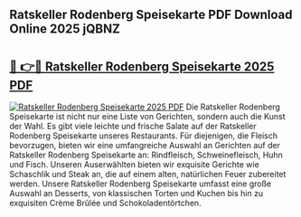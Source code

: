 ## Ratskeller Rodenberg Speisekarte PDF Download Online 2025 jQBNZ

# <h2><a href="http://gcdlud3.nevu.top/?p=Ratskeller+Rodenberg+Speisekarte">🔗 👉🔴 Ratskeller Rodenberg Speisekarte 2025 PDF</a></h2>

[![Ratskeller Rodenberg Speisekarte 2025 PDF](https://i.imgur.com/dBaPXMq.png)](http://gcdlud3.nevu.top/?p=Ratskeller+Rodenberg+Speisekarte)
Die Ratskeller Rodenberg Speisekarte ist nicht nur eine Liste von Gerichten, sondern auch die Kunst der Wahl. Es gibt viele leichte und frische Salate auf der Ratskeller Rodenberg Speisekarte unseres Restaurants. Für diejenigen, die Fleisch bevorzugen, bieten wir eine umfangreiche Auswahl an Gerichten auf der Ratskeller Rodenberg Speisekarte an: Rindfleisch, Schweinefleisch, Huhn und Fisch. Unseren Auserwählten bieten wir exquisite Gerichte wie Schaschlik und Steak an, die auf einem alten, natürlichen Feuer zubereitet werden. Unsere Ratskeller Rodenberg Speisekarte umfasst eine große Auswahl an Desserts, von klassischen Torten und Kuchen bis hin zu exquisiten Crème Brûlée und Schokoladentörtchen.
